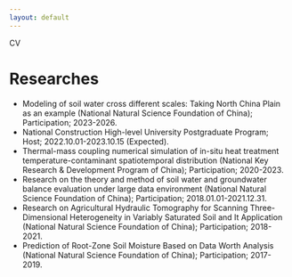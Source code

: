 ```yaml
---
layout: default
---
```

CV
# Researches
* Modeling of soil water cross different scales: Taking North China Plain as an example (National Natural Science Foundation of China); Participation; 2023-2026.
* National Construction High-level University Postgraduate Program; Host; 2022.10.01-2023.10.15 (Expected).
* Thermal-mass coupling numerical simulation of in-situ heat treatment temperature-contaminant spatiotemporal distribution (National Key Research & Development Program of China); Participation; 2020-2023.
* Research on the theory and method of soil water and groundwater balance evaluation under large data environment (National Natural Science Foundation of China); Participation; 2018.01.01-2021.12.31.
* Research on Agricultural Hydraulic Tomography for Scanning Three-Dimensional Heterogeneity in Variably Saturated Soil and It Application (National Natural Science Foundation of China); Participation; 2018-2021.
* Prediction of Root-Zone Soil Moisture Based on Data Worth Analysis (National Natural Science Foundation of China); Participation; 2017-2019.


